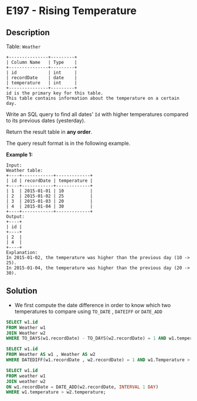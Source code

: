 # E197 - Rising Temperature

## Description

Table: `Weather`

```
+---------------+---------+
| Column Name   | Type    |
+---------------+---------+
| id            | int     |
| recordDate    | date    |
| temperature   | int     |
+---------------+---------+
id is the primary key for this table.
This table contains information about the temperature on a certain day.
```

 

Write an SQL query to find all dates' `Id` with higher temperatures compared to its previous dates (yesterday).

Return the result table in **any order**.

The query result format is in the following example.

 

**Example 1:**

```
Input: 
Weather table:
+----+------------+-------------+
| id | recordDate | temperature |
+----+------------+-------------+
| 1  | 2015-01-01 | 10          |
| 2  | 2015-01-02 | 25          |
| 3  | 2015-01-03 | 20          |
| 4  | 2015-01-04 | 30          |
+----+------------+-------------+
Output: 
+----+
| id |
+----+
| 2  |
| 4  |
+----+
Explanation: 
In 2015-01-02, the temperature was higher than the previous day (10 -> 25).
In 2015-01-04, the temperature was higher than the previous day (20 -> 30).
```



## Solution

- We first compute the date difference in order to know which two temperatures to compare using `TO_DATE` , `DATEIFF` or `DATE_ADD`

```sql
SELECT w1.id
FROM Weather w1 
JOIN Weather w2
WHERE TO_DAYS(w1.recordDate) - TO_DAYS(w2.recordDate) = 1 AND w1.temperature > w2.temperature;
```

```sql
SELECT w1.id
FROM Weather AS w1 , Weather AS w2
WHERE DATEDIFF(w1.recordDate , w2.recordDate) = 1 AND w1.Temperature > w2.Temperature;
```

```sql
SELECT w1.id
FROM weather w1 
JOIN weather w2 
ON w1.recordDate = DATE_ADD(w2.recordDate, INTERVAL 1 DAY)
WHERE w1.temperature > w2.temperature;
```

